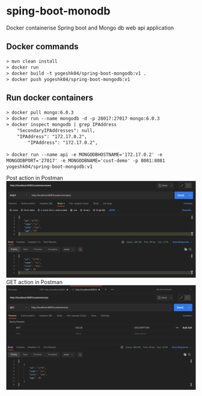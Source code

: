 # sping-boot-monodb
Docker containerise Spring boot and Mongo db web api application

## Docker commands

    > mvn clean install
    > docker run 
    > docker build -t yogeshk04/spring-boot-mongodb:v1 .
    > docker push yogeshk04/spring-boot-mongodb:v1

## Run docker containers
    > docker pull mongo:6.0.3
    > docker run --name mongodb -d -p 28017:27017 mongo:6.0.3
    > docker inspect mongodb | grep IPAddress
        "SecondaryIPAddresses": null,
        "IPAddress": "172.17.0.2",
            "IPAddress": "172.17.0.2",
    
    > docker run --name api -e MONGODBHOSTNAME='172.17.0.2' -e MONGODBPORT='27017' -e MONGODBNAME='cust-demo' -p 8081:8081 yogeshk04/spring-boot-mongodb:v1

Post action in Postman 
![alt text](img/POST.png)
GET action in Postman 
![alt text](img/GET.png)
